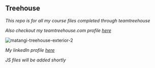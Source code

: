 ## Treehouse

*This repo is for all my course files completed through teamtreehouse*

*Also checkout my teamtreehouse.com profile [here](https://teamtreehouse.com/dmitriymoroz2)*

![matangi-treehouse-exterior-2](https://cloud.githubusercontent.com/assets/16218854/13100173/0555186e-d508-11e5-9a42-5c7189c330a2.jpg)

*My linkedIn profile [here](https://www.linkedin.com/in/dmitriy-moroz-aa688852?trk=hp-identity-name)*

*JS files will be added shortly*
